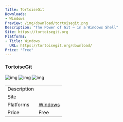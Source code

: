 ```yaml
---
Title: TortoiseGit
Downloads:
- Windows
Preview: /img/download/tortoisegit.png
Description: "The Power of Git – in a Windows Shell"
Site: https://tortoisegit.org
Platforms:
- Title: Windows
  URL: https://tortoisegit.org/download/
Price: "Free"
---
```


### TortoiseGit

![img](http://placehold.it/200x150)
![img](http://placehold.it/200x150)
![img](http://placehold.it/200x150)

| | |
| --- | --- |
| Description |  |
| Site | [](https://tortoisegit.org) |
| Platforms | [Windows]() |
| Price | Free |
